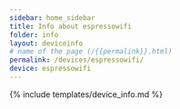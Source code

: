 ```yaml
---
sidebar: home_sidebar
title: Info about espressowifi
folder: info
layout: deviceinfo
# name of the page (/{{permalink}}.html)
permalink: /devices/espressowifi/
device: espressowifi
---
```

{% include templates/device_info.md %}

